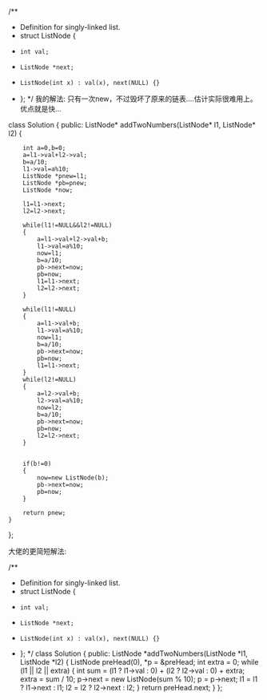 /**
 * Definition for singly-linked list.
 * struct ListNode {
 *     int val;
 *     ListNode *next;
 *     ListNode(int x) : val(x), next(NULL) {}
 * };
 */
我的解法:
只有一次new，不过毁坏了原来的链表....估计实际很难用上。优点就是快...

class Solution {
public:
    ListNode* addTwoNumbers(ListNode* l1, ListNode* l2) {
        
        int a=0,b=0;
        a=l1->val+l2->val;
        b=a/10;
        l1->val=a%10;
        ListNode *pnew=l1;
        ListNode *pb=pnew;
        ListNode *now;

        l1=l1->next;
        l2=l2->next;

        while(l1!=NULL&&l2!=NULL)
        {
            a=l1->val+l2->val+b;
            l1->val=a%10;
            now=l1;
            b=a/10;
            pb->next=now;
            pb=now;
            l1=l1->next;
            l2=l2->next;
        }    

        while(l1!=NULL)
        {
            a=l1->val+b;
            l1->val=a%10;
            now=l1;
            b=a/10;
            pb->next=now;
            pb=now;
            l1=l1->next;
        }    
        while(l2!=NULL)
        {
            a=l2->val+b;
            l2->val=a%10;
            now=l2;
            b=a/10;
            pb->next=now;
            pb=now;
            l2=l2->next;
        }   


        if(b!=0)
        {
            now=new ListNode(b);
            pb->next=now;
            pb=now;
        }

        return pnew;
    }
};



大佬的更简短解法:

/**
 * Definition for singly-linked list.
 * struct ListNode {
 *     int val;
 *     ListNode *next;
 *     ListNode(int x) : val(x), next(NULL) {}
 * };
 */
class Solution {
public:
   ListNode *addTwoNumbers(ListNode *l1, ListNode *l2) {
    ListNode preHead(0), *p = &preHead;
    int extra = 0;
    while (l1 || l2 || extra) {
        int sum = (l1 ? l1->val : 0) + (l2 ? l2->val : 0) + extra;
        extra = sum / 10;
        p->next = new ListNode(sum % 10);
        p = p->next;
        l1 = l1 ? l1->next : l1;
        l2 = l2 ? l2->next : l2;
    }
    return preHead.next;
}
};


